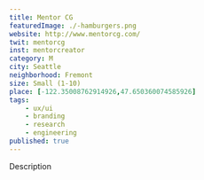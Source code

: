 ```yaml
---
title: Mentor CG
featuredImage: ./-hamburgers.png
website: http://www.mentorcg.com/
twit: mentorcg
inst: mentorcreator
category: M
city: Seattle
neighborhood: Fremont
size: Small (1-10)
place: [-122.35008762914926,47.650360074585926]
tags:
    - ux/ui
    - branding
    - research
    - engineering
published: true
---
```


Description
